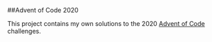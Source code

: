 ##Advent of Code 2020

This project contains my own solutions to the 2020 [Advent of Code](http://adventofcode.com) challenges.